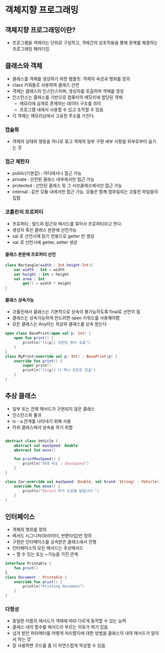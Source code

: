 # 객체지향 프로그래밍
## 객체지향 프로그래밍이란?
- 프로그램을 객체라는 단위로 구성하고, 객체간의 상호작용을 통해 문제를 해결하는 프로그래밍 패러다임

## 클래스와 객체
- 클래스를 객체를 생성하기 위한 탬플릿. 객체의 속성과 행위를 정의
- class 키워들르 사용하여 클래스 선언
- 객체는 클래스의 인스턴스이며, 생성자를 호출하여 객체를 생성
- 인스턴스는 클래스를 기반으로 컴퓨터의 메모리에 할당된 객체
  - 메모리에 실제로 존재하는 데이터 구조를 의미
  - 프로그램 내에서 사용할 수 있고 조작할 수 있음
- 각 객체는 메모리상에서 고유한 주소를 가진다.

### 캡슐화
- 객체의 상태와 행동을 하나로 묶고 객체의 일부 구현 세부 사항을 외부로부터 숨기는 것

### 접근 제한자
- public(기본값) : 어디에서나 접근 가능
- private : 선언된 클래스 내부에서만 접근 가능
- protected : 선언된 클래스 및 그 서브클래스에서만 접근 가능
- internal : 같은 모듈 내에서만 접근 가능. 모듈은 함께 컴파일되는 코틀린 파일들의 집합

### 코틀린의 프로퍼티
- 프로퍼티 : 필드와 접근자 메서드를 묶어서 프로퍼티라고 한다.
- 생성자 혹은 클래스 본문에 선언가능
- val 로 선언시에 읽기 전용으로 getter 만 생성
- var 로 선언시에 getter, setter 생성

#### 클래스 본문에 프로퍼티 선언
```kotlin
class Rectangle(width : Int,height:Int){
    var width : Int = width
    var height : Int = height
    val area : Int
        get() = width * height
}
```

#### 클래스 상속가능
- 코틀린에서 클래스는 기본적으로 상속이 불가능하도록 final로 선언이 됨
- 클래스는 상속가능하게 만드려면 open 키워드를 사용해야함
- 모든 클래스는 Any라는 최상위 클래스를 상속 받는다

```kotlin
open class BasePrint(open val p: Int) {
    open fun print() {
        println("[${p}] 프린트 함수 호출")
    }
}
class MyPrint(override val p: Int) : BasePrint(p) {
    override fun print() {
        super.print()
        println("[${p}] 나 역시 프린트 호출")
    }
}
```

## 추상 클래스
- 일부 또는 전체 메서드가 구현되지 않은 클래스
- 인스턴스화 불과
- is - a 관계를 나타내기 위해 사용
- 하위 클래스에서 상속을 하기 위함

```kotlin

abstract class Vehicle {
    abstract val maxSpeed: Double
    abstract fun move()

    fun printMaxSpeed() {
        println("최대 속도 : $maxSpeed")
    }
}

class Car(override val maxSpeed: Double, val brand: String) : Vehicle() {
    override fun move() {
        println("$brand 차가 도로를 달립니다.")
    }
}
```

## 인터페이스
- 객체의 행위를 정의
- 메서드 시그니처(파라미터, 반환타입)만 정의
- 구현은 인터페이스를 상속받은 클래스에서 진행
- 인터페이스의 모든 메서드는 추상메서드
- ~ 할 수 있는 또는 ~기능을 가진 관계

```kotlin
interface Printable {
    fun print()
}
class Document : Printable {
    override fun print() {
        println("Printing Document")
    }
}
```

### 다형성
- 동일한 이름의 메서드가 객체에 따라 다르게 동작할 수 있는 능력
- 클래스 내의 함수를 메서드라 부르는 이유가 여기 있음
- 넘겨 받은 파라메터를 어떻게 처리할지에 대한 방법을 클래스의 내의 메서드가 알아서 하는 것
- 잘 사용하면 코드를 좀 더 자연스럽게 작성할 수 있음